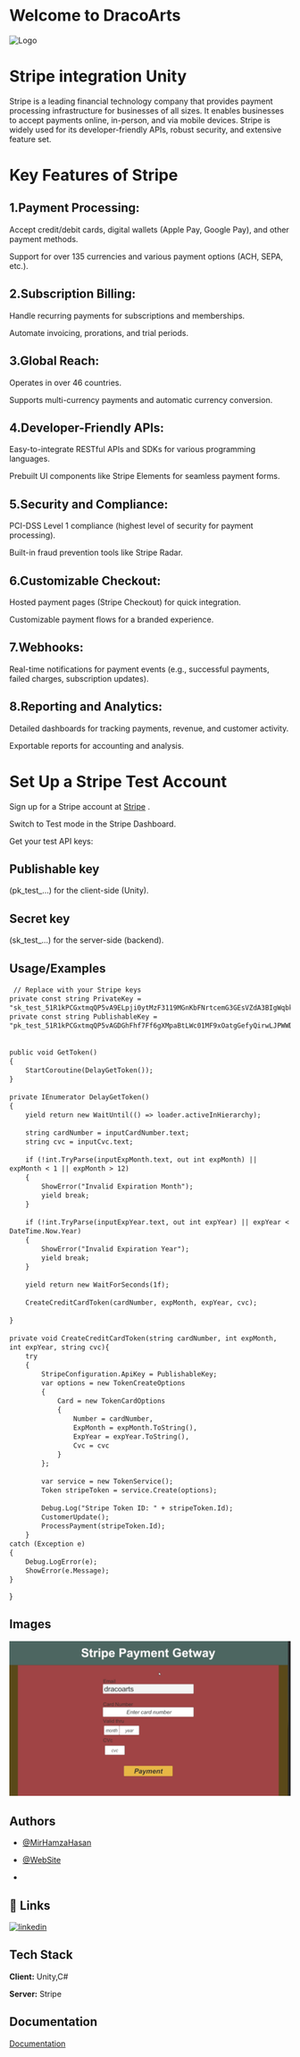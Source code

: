 
# Welcome to DracoArts
![Logo](https://dracoarts-logo.s3.eu-north-1.amazonaws.com/DracoArts.png)



# Stripe integration Unity 

Stripe is a leading financial technology company that provides payment processing infrastructure for businesses of all sizes. It enables businesses to accept payments online, in-person, and via mobile devices. Stripe is widely used for its developer-friendly APIs, robust security, and extensive feature set.

# Key Features of Stripe
  ## 1.Payment Processing:

Accept credit/debit cards, digital wallets (Apple Pay, Google Pay), and other payment methods.

Support for over 135 currencies and various payment options (ACH, SEPA, etc.).

 ## 2.Subscription Billing:

Handle recurring payments for subscriptions and memberships.

Automate invoicing, prorations, and trial periods.

 ## 3.Global Reach:

Operates in over 46 countries.

Supports multi-currency payments and automatic currency conversion.

## 4.Developer-Friendly APIs:

Easy-to-integrate RESTful APIs and SDKs for various programming languages.

Prebuilt UI components like Stripe Elements for seamless payment forms.

 ## 5.Security and Compliance:

PCI-DSS Level 1 compliance (highest level of security for payment processing).

Built-in fraud prevention tools like Stripe Radar.

## 6.Customizable Checkout:

Hosted payment pages (Stripe Checkout) for quick integration.

Customizable payment flows for a branded experience.

 ## 7.Webhooks:

Real-time notifications for payment events (e.g., successful payments, failed charges, subscription updates).

## 8.Reporting and Analytics:

Detailed dashboards for tracking payments, revenue, and customer activity.

Exportable reports for accounting and analysis.

# Set Up a Stripe Test Account
Sign up for a Stripe account at [Stripe](https://stripe.com/) .

Switch to Test mode in the Stripe Dashboard.

Get your test API keys:

## Publishable key
 (pk_test_...) for the client-side (Unity).

## Secret key 
(sk_test_...) for the server-side (backend).



## Usage/Examples
     // Replace with your Stripe keys
    private const string PrivateKey = "sk_test_51R1kPCGxtmqQP5vA9ELpji0ytMzF3119MGnKbFNrtcemG3GEsVZdA3BIgWqbkAFb9zfLYQbl8CtAAQ2sdoadz9YD00OnGCmqfI";
    private const string PublishableKey = "pk_test_51R1kPCGxtmqQP5vAGDGhFhf7Ff6gXMpaBtLWc01MF9xOatgGefyQirwLJPWWDqGgTRpzXi2Y9YUI1d9p5vgQYOpA00UdKFRSS9";


    public void GetToken()
    {
        StartCoroutine(DelayGetToken());
    }

    private IEnumerator DelayGetToken()
    {
        yield return new WaitUntil(() => loader.activeInHierarchy);

        string cardNumber = inputCardNumber.text;
        string cvc = inputCvc.text;

        if (!int.TryParse(inputExpMonth.text, out int expMonth) || expMonth < 1 || expMonth > 12)
        {
            ShowError("Invalid Expiration Month");
            yield break;
        }

        if (!int.TryParse(inputExpYear.text, out int expYear) || expYear < DateTime.Now.Year)
        {
            ShowError("Invalid Expiration Year");
            yield break;
        }

        yield return new WaitForSeconds(1f);

        CreateCreditCardToken(cardNumber, expMonth, expYear, cvc);

    }

    private void CreateCreditCardToken(string cardNumber, int expMonth, int expYear, string cvc){
        try
        {
            StripeConfiguration.ApiKey = PublishableKey;
            var options = new TokenCreateOptions
            {
                Card = new TokenCardOptions
                {
                    Number = cardNumber,
                    ExpMonth = expMonth.ToString(),
                    ExpYear = expYear.ToString(),
                    Cvc = cvc
                }
            };

            var service = new TokenService();
            Token stripeToken = service.Create(options);
        
            Debug.Log("Stripe Token ID: " + stripeToken.Id);
            CustomerUpdate();
            ProcessPayment(stripeToken.Id);
        }
    catch (Exception e)
    {
        Debug.LogError(e);
        ShowError(e.Message);
    }
}

## Images
![Logo](https://raw.githubusercontent.com/AzharKhemta/DemoClient/refs/heads/main/Stripe%20payment.gif)
## Authors

- [@MirHamzaHasan](https://github.com/MirHamzaHasan)
- [@WebSite](https://mirhamzahasan.com)

 - 


## 🔗 Links

[![linkedin](https://img.shields.io/badge/linkedin-0A66C2?style=for-the-badge&logo=linkedin&logoColor=white)](https://www.linkedin.com/company/mir-hamza-hasan/posts/?feedView=all/)
## Tech Stack
**Client:** Unity,C#

**Server:** Stripe 


## Documentation

[Documentation](https://docs.stripe.com/)

